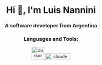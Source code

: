 <h1 align="center">Hi 👋, I'm Luis Nannini</h1>
<h3 align="center">A software developer from Argentina</h3>

<h3 align="center">Languages and Tools:</h3>
<p align="center">
  <a href="https://www.cursor.so/" target="_blank" rel="noreferrer">
    <img src="https://avatars.githubusercontent.com/u/110732033?s=200&v=4" alt="cursor" width="40" height="40"/>
  </a>
  <a href="https://claude.ai/" target="_blank" rel="noreferrer">
    <img src="https://upload.wikimedia.org/wikipedia/commons/thumb/0/0b/Anthropic_logo.svg/2560px-Anthropic_logo.svg.png" alt="claude" width="80" height="20"/>
  </a>
</p>
